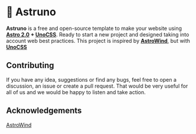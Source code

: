 # 🚀 Astruno

**Astruno** is a free and open-source template to make your website using **[Astro 2.0](https://astro.build/blog/astro-2/) + [UnoCSS](https://unocss.dev/)**. Ready to start a new project and designed taking into account web best practices. This project is inspired by **[AstroWind](https://github.com/onwidget/astrowind)**, but with **[UnoCSS](https://unocss.dev/)**

## Contributing

If you have any idea, suggestions or find any bugs, feel free to open a discussion, an issue or create a pull request.
That would be very useful for all of us and we would be happy to listen and take action.

## Acknowledgements

[AstroWind](https://github.com/onwidget/astrowind)

